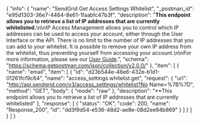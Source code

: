 {
  "info": {
    "name": "SendGrid Get Access Settings Whitelist",
    "_postman_id": "e95d1303-36e7-4464-8e61-1faabfc47b3f",
    "description": "**This endpoint allows you to retrieve a list of IP addresses that are currently whitelisted.**\n\nIP Access Management allows you to control which IP addresses can be used to access your account, either through the User Interface or the API. There is no limit to the number of IP addresses that you can add to your whitelist. It is possible to remove your own IP address from the whitelist, thus preventing yourself from accessing your account.\n\nFor more information, please see our [User Guide](http://sendgrid.com/docs/User_Guide/Settings/ip_access_management.html).",
    "schema": "https://schema.getpostman.com/json/collection/v2.0.0/"
  },
  "item": [
    {
      "name": "email",
      "item": [
        {
          "id": "d23b544e-46e6-432e-b1d1-01261fcf9c64",
          "name": "access_settings.whitelist.get",
          "request": {
            "url": "http://api.sendgrid.com/v3/access_settings/whitelist?No Name=%7B%7D",
            "method": "GET",
            "body": {
              "mode": "raw"
            },
            "description": "**This endpoint allows you to retrieve a list of IP addresses that are currently whitelisted"
          },
          "response": [
            {
              "status": "OK",
              "code": 200,
              "name": "Response_200",
              "id": "dd3f9d54-e536-48d2-ae8e-08d2ee94b869"
            }
          ]
        }
      ]
    }
  ]
}